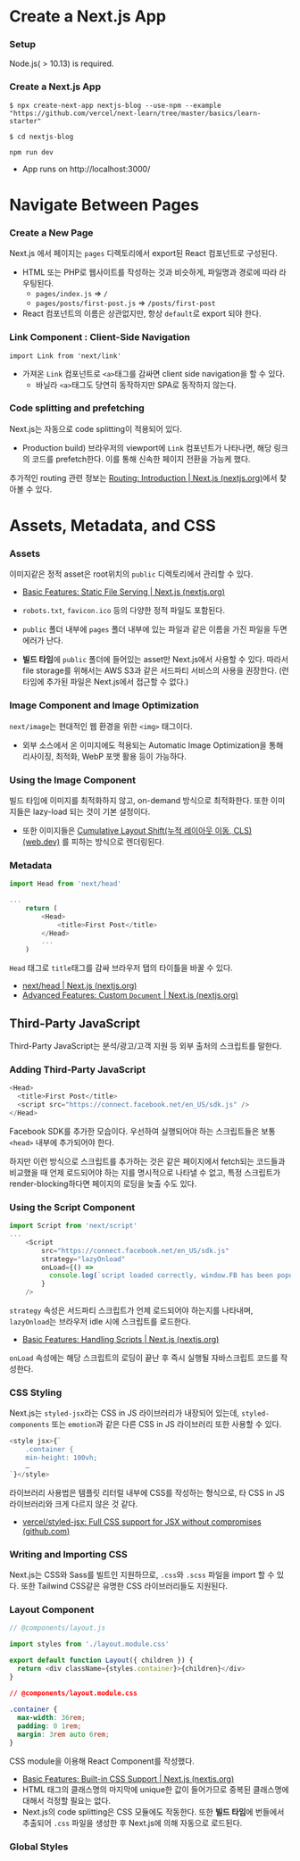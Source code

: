 # Create a Next.js App

### Setup

Node.js( > 10.13) is required.



### Create a Next.js App

`$ npx create-next-app nextjs-blog --use-npm --example "https://github.com/vercel/next-learn/tree/master/basics/learn-starter"`

`$ cd nextjs-blog`

`npm run dev`

- App runs on http://localhost:3000/



# Navigate Between Pages

### Create a New Page

Next.js 에서 페이지는 `pages` 디렉토리에서 export된 React 컴포넌트로 구성된다.

- HTML 또는 PHP로 웹사이트를 작성하는 것과 비슷하게, 파일명과 경로에 따라 라우팅된다.
  - `pages/index.js` => `/`
  - `pages/posts/first-post.js` => `/posts/first-post`
- React 컴포넌트의 이름은 상관없지만, 항상 `default`로 export 되야 한다.



### Link Component : Client-Side Navigation

`import Link from 'next/link'`

- 가져온 `Link` 컴포넌트로 `<a>`태그를 감싸면 client side navigation을 할 수 있다.
  - 바닐라 `<a>`태그도 당연히 동작하지만 SPA로 동작하지 않는다.




### Code splitting and prefetching

Next.js는 자동으로 code splitting이 적용되어 있다.

- Production build) 브라우저의 viewport에 `Link` 컴포넌트가 나타나면, 해당 링크의 코드를 prefetch한다. 이를 통해 신속한 페이지 전환을 가능케 했다.

추가적인 routing 관련 정보는 [Routing: Introduction | Next.js (nextjs.org)](https://nextjs.org/docs/routing/introduction)에서 찾아볼 수 있다.



# Assets, Metadata, and CSS

### Assets

이미지같은 정적 asset은 root위치의 `public` 디렉토리에서 관리할 수 있다. 

- [Basic Features: Static File Serving | Next.js (nextjs.org)](https://nextjs.org/docs/basic-features/static-file-serving)

- `robots.txt`, `favicon.ico` 등의 다양한 정적 파일도 포함된다.
- `public` 폴더 내부에 `pages` 폴더 내부에 있는 파일과 같은 이름을 가진 파일을 두면 에러가 난다.
- **빌드 타임**에 `public` 폴더에 들어있는 asset만 Next.js에서 사용할 수 있다. 따라서 file storage를 위해서는 AWS S3과 같은 서드파티 서비스의 사용을 권장한다. (런타임에 추가된 파일은 Next.js에서 접근할 수 없다.)



### Image Component and Image Optimization

`next/image`는 현대적인 웹 환경을 위한 `<img>` 태그이다.

- 외부 소스에서 온 이미지에도 적용되는 Automatic Image Optimization을 통해 리사이징, 최적화, WebP 포맷 활용 등이 가능하다.



### Using the Image Component

빌드 타임에 이미지를 최적화하지 않고, on-demand 방식으로 최적화한다. 또한 이미지들은 lazy-load 되는 것이 기본 설정이다.

- 또한 이미지들은 [Cumulative Layout Shift(누적 레이아웃 이동, CLS) (web.dev)](https://web.dev/cls/) 를 피하는 방식으로 렌더링된다.



### Metadata

```js
import Head from 'next/head'

...
	return (
    	<Head>
        	<title>First Post</title>
      	</Head>
        ...
    )
```

`Head` 태그로 `title`태그를 감싸 브라우저 탭의 타이틀을 바꿀 수 있다.

- [next/head | Next.js (nextjs.org)](https://nextjs.org/docs/api-reference/next/head) 
- [Advanced Features: Custom `Document` | Next.js (nextjs.org)](https://nextjs.org/docs/advanced-features/custom-document)



## Third-Party JavaScript

Third-Party JavaScript는 분석/광고/고객 지원 등 외부 출처의 스크립트를 말한다.



### Adding Third-Party JavaScript

```js
<Head>
  <title>First Post</title>
  <script src="https://connect.facebook.net/en_US/sdk.js" />
</Head>
```

Facebook SDK를 추가한 모습이다. 우선하여 실행되어야 하는 스크립트들은 보통 `<head>` 내부에 추가되어야 한다.

하지만 이런 방식으로 스크립트를 추가하는 것은 같은 페이지에서 fetch되는 코드들과 비교했을 때 언제 로드되어야 하는 지를 명시적으로 나타낼 수 없고, 특정 스크립트가 render-blocking하다면 페이지의 로딩을 늦출 수도 있다.



### Using the Script Component

```js
import Script from 'next/script'
...
    <Script
        src="https://connect.facebook.net/en_US/sdk.js"
        strategy="lazyOnload"
        onLoad={() =>
          console.log(`script loaded correctly, window.FB has been populated`)
        }
	/>
```

`strategy` 속성은 서드파티 스크립트가 언제 로드되어야 하는지를 나타내며, `lazyOnload`는 브라우저 idle 시에 스크립트를 로드한다.

- [Basic Features: Handling Scripts | Next.js (nextjs.org)](https://nextjs.org/docs/basic-features/script)

`onLoad` 속성에는 해당 스크립트의 로딩이 끝난 후 즉시 실행될 자바스크립트 코드를 작성한다.



### CSS Styling

Next.js는 `styled-jsx`라는 CSS in JS 라이브러리가 내장되어 있는데, `styled-components` 또는 `emotion`과 같은 다른 CSS in JS 라이브러리 또한 사용할 수 있다.

```js
<style jsx>{`
	.container {
	min-height: 100vh;
  	…
`}</style>
```

라이브러리 사용법은 템플릿 리터럴 내부에 CSS를 작성하는 형식으로, 타 CSS in JS 라이브러리와 크게 다르지 않은 것 같다. 

- [vercel/styled-jsx: Full CSS support for JSX without compromises (github.com)](https://github.com/vercel/styled-jsx)



### Writing and Importing CSS

Next.js는 CSS와 Sass를 빌트인 지원하므로, `.css`와 `.scss` 파일을 import 할 수 있다. 또한 Tailwind CSS같은 유명한 CSS 라이브러리들도 지원된다.



### Layout Component

```js
// @components/layout.js

import styles from './layout.module.css'

export default function Layout({ children }) {
  return <div className={styles.container}>{children}</div>
}
```

```css
// @components/layout.module.css
    
.container {
  max-width: 36rem;
  padding: 0 1rem;
  margin: 3rem auto 6rem;
}
```

CSS module을 이용해 React Component를 작성했다.

- [Basic Features: Built-in CSS Support | Next.js (nextjs.org)](https://nextjs.org/docs/basic-features/built-in-css-support#adding-component-level-css)
- HTML 태그의 클래스명의 마지막에 unique한 값이 들어가므로 중복된 클래스명에 대해서 걱정할 필요는 없다.
- Next.js의 code splitting은 CSS 모듈에도 작동한다. 또한 **빌드 타임**에 번들에서 추출되어 `.css` 파일을 생성한 후 Next.js에 의해 자동으로 로드된다.



### Global Styles



